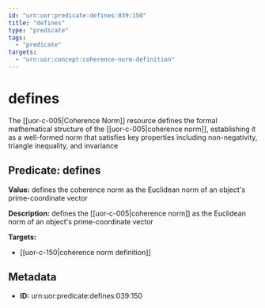 ```yaml
---
id: "urn:uor:predicate:defines:039:150"
title: "defines"
type: "predicate"
tags:
  - "predicate"
targets:
  - "urn:uor:concept:coherence-norm-definition"
---
```


# defines

The [[uor-c-005|Coherence Norm]] resource defines the formal mathematical structure of the [[uor-c-005|coherence norm]], establishing it as a well-formed norm that satisfies key properties including non-negativity, triangle inequality, and invariance

## Predicate: defines

**Value:** defines the coherence norm as the Euclidean norm of an object's prime-coordinate vector

**Description:** defines the [[uor-c-005|coherence norm]] as the Euclidean norm of an object's prime-coordinate vector

**Targets:**

- [[uor-c-150|coherence norm definition]]

## Metadata

- **ID:** urn:uor:predicate:defines:039:150
